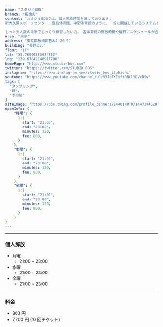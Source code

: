 ```yaml
---
name: "スタジオBOS"
branch: "板橋店"
content: "スタジオBOSでは、個人開放時間を設けております！
新大久保スポーツセンター、豊島体育館、中野体育館のように、一般に開放しているシステムと同じです。

もっと少人数の場所でじっくり練習したい方、 各体育館の開放時間や曜日にスケジュールが合わない方、 タンブリングバーンで練習してみたい方など是非ご利用下さい。"
area: "東京"
address: "東京都板橋区若木1-26-9"
building: "長野ビル"
floor: "1F"
lat: "35.76900353034553"
lng: "139.67042146917706"
homePage: "http://www.studio-bos.com"
twitter: "https://twitter.com/STUDIO_BOS"
instagram: "https://www.instagram.com/studio_bos_itabashi"
youtube: "https://www.youtube.com/channel/UCeR3JoFXExftRNClYDVcD9w"
tags: [
  "タンブリング",
  "鏡",
  "予約制"
]
siteImage: "https://pbs.twimg.com/profile_banners/244014870/1447304628"
openInfo: {
    "月曜": {
      1:{
        start: "21:00",
        end: "23:00",
        minutes: 120,
        fee: 800,
      }
    },
    "水曜": {
      1:{
        start: "21:00",
        end: "23:00",
        minutes: 120,
        fee: 800,
      }
    },
    "金曜": {
      1:{
        start: "21:00",
        end: "23:00",
        minutes: 120,
        fee: 800,
      }
    }
}
---
```


---

### 個人解放

- 月曜
  - 21:00 ~ 23:00
- 水曜
  - 21:00 ~ 23:00
- 金曜
  - 21:00 ~ 23:00

---

### 料金

- 800 円
- 7,200 円 (10 回チケット)
